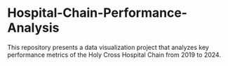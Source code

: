 # Hospital-Chain-Performance-Analysis
This repository presents a data visualization project that analyzes key performance metrics of the Holy Cross Hospital Chain from 2019 to 2024.
